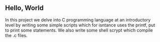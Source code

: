 Hello, World
---
In this project we delve into C programming language at an introductory level by writing some simple scripts which for isntance uses the printf, put to print some statements. We also write some shell scrypt which compile the .c files.
